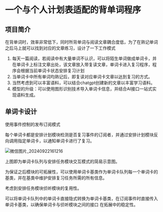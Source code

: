 # 一个与个人计划表适配的背单词程序

## 项目简介

在背单词时，效率非常低下，同时所背单词与阅读文章耦合度低，为了在熟记单词之后马上就可以找到对应的文章练习，设计了一下工作模式

1. 每天一篇阅读，若阅读中有大量单词不认识，可以将陌生单词做成单词卡，并在单词卡上标注文章出处，该文章放入带复读文章，单词卡进入复习程序，程序会根据当前单词卡状态安排复习计划
2. 当单词卡中所有单词均熟记后，即复读对应单词卡文章以达到复习的方式。
3. 当然考虑到可以丰富语料，可以结合chatgpt创建新的文章以丰富学习语料。
4. 模型的升级：可以使用图形识别技术导入单词卡信息，并结合AI接口一站式实现语料生成。

## 单词卡设计

使用事件控制的发布订阅模式

每个单词卡都是安排计划模块检测是否复习事件的订阅者，并通过安排计划模块反向调用指定单词卡，以通知单词卡进行了复习。

![微信图片_20240922161216](https://cdn.jsdelivr.net/gh/03xiaoyuhe/PicStore/img/202409221612820.jpg)

上图即为单词卡队列与安排任务模块交互模式的简易示意图。

为保证之后模块的可拓展性，可以使用单词卡基类作为单词卡队列每一个单词卡的基类，并在基类中维护安排复习任务所需的所有信息。

考虑到安排任务模块侦听模块的复用性。

可以将单词卡队列中的单词卡直接隐式转换为单词卡基类，在订阅事件时直接传入单词卡基类，以确保单词卡与侦听模块之间的接口  在拓展中的稳定性。

